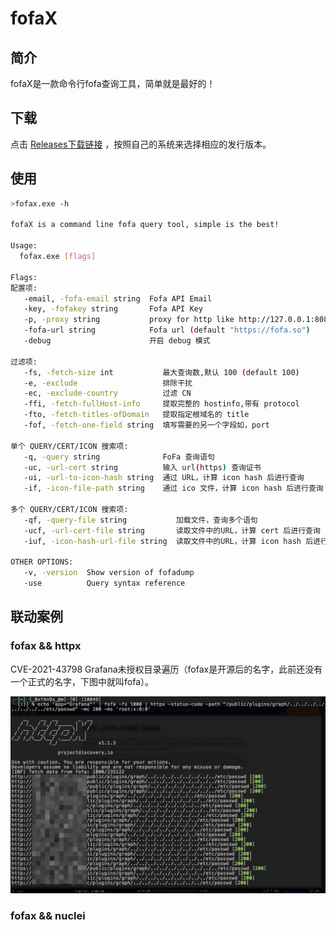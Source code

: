 # fofaX

## 简介

fofaX是一款命令行fofa查询工具，简单就是最好的！

## 下载

点击 [Releases下载链接](https://github.com/xiecat/fofax/releases) ，按照自己的系统来选择相应的发行版本。

## 使用

```bash
>fofax.exe -h

fofaX is a command line fofa query tool, simple is the best!

Usage:
  fofax.exe [flags]

Flags:
配置项:
   -email, -fofa-email string  Fofa API Email
   -key, -fofakey string       Fofa API Key
   -p, -proxy string           proxy for http like http://127.0.0.1:8080
   -fofa-url string            Fofa url (default "https://fofa.so")
   -debug                      开启 debug 模式

过滤项:
   -fs, -fetch-size int           最大查询数,默认 100 (default 100)
   -e, -exclude                   排除干扰
   -ec, -exclude-country          过滤 CN
   -ffi, -fetch-fullHost-info     提取完整的 hostinfo,带有 protocol
   -fto, -fetch-titles-ofDomain   提取指定根域名的 title
   -fof, -fetch-one-field string  填写需要的另一个字段如，port

单个 QUERY/CERT/ICON 搜索项:
   -q, -query string              FoFa 查询语句
   -uc, -url-cert string          输入 url(https) 查询证书
   -ui, -url-to-icon-hash string  通过 URL，计算 icon hash 后进行查询
   -if, -icon-file-path string    通过 ico 文件，计算 icon hash 后进行查询

多个 QUERY/CERT/ICON 搜索项:
   -qf, -query-file string           加载文件，查询多个语句
   -ucf, -url-cert-file string       读取文件中的URL，计算 cert 后进行查询
   -iuf, -icon-hash-url-file string  读取文件中的URL，计算 icon hash 后进行查询

OTHER OPTIONS:
   -v, -version  Show version of fofadump
   -use          Query syntax reference

```



## 联动案例

### fofax && httpx

CVE-2021-43798 Grafana未授权目录遍历（fofax是开源后的名字，此前还没有一个正式的名字，下图中就叫fofa）。

![fofax&httpx](./docs/images/fofax&httpx.jpeg)

### fofax && nuclei
